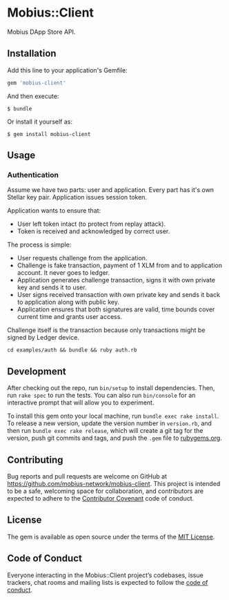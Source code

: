 # Mobius::Client

Mobius DApp Store API.

## Installation

Add this line to your application's Gemfile:

```ruby
gem 'mobius-client'
```

And then execute:

    $ bundle

Or install it yourself as:

    $ gem install mobius-client

## Usage

### Authentication

Assume we have two parts: user and application. Every part has it's own Stellar key pair. Application issues session token.

Application wants to ensure that:

* User left token intact (to protect from replay attack).
* Token is received and acknowledged by correct user.

The process is simple:

* User requests challenge from the application.
* Challenge is fake transaction, payment of 1 XLM from and to application account. It never goes to ledger.
* Application generates challenge transaction, signs it with own private key and sends it to user.
* User signs received transaction with own private key and sends it back to application along with public key.
* Application ensures that both signatures are valid, time bounds cover current time and grants user access.

Challenge itself is the transaction because only transactions might be signed by Ledger device.

```
cd examples/auth && bundle && ruby auth.rb
```

## Development

After checking out the repo, run `bin/setup` to install dependencies. Then, run `rake spec` to run the tests. You can also run `bin/console` for an interactive prompt that will allow you to experiment.

To install this gem onto your local machine, run `bundle exec rake install`. To release a new version, update the version number in `version.rb`, and then run `bundle exec rake release`, which will create a git tag for the version, push git commits and tags, and push the `.gem` file to [rubygems.org](https://rubygems.org).

## Contributing

Bug reports and pull requests are welcome on GitHub at https://github.com/mobius-network/mobius-client. This project is intended to be a safe, welcoming space for collaboration, and contributors are expected to adhere to the [Contributor Covenant](http://contributor-covenant.org) code of conduct.

## License

The gem is available as open source under the terms of the [MIT License](https://opensource.org/licenses/MIT).

## Code of Conduct

Everyone interacting in the Mobius::Client project’s codebases, issue trackers, chat rooms and mailing lists is expected to follow the [code of conduct](https://github.com/[USERNAME]/mobius-client/blob/master/CODE_OF_CONDUCT.md).
